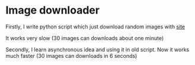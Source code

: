 # Image downloader

Firstly, I write python script which just download random images with [site](https://thissnackdoesnotexist.com/)

It works very slow (30 images can downloads about one minute)

Secondly, I learn asynchronous idea and using it in old script. Now it works much faster (30 images can downloads in 6 seconds)

